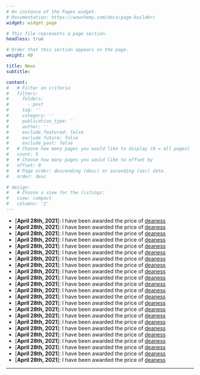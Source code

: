 ```yaml
---
# An instance of the Pages widget.
# Documentation: https://wowchemy.com/docs/page-builder/
widget: widget_page

# This file represents a page section.
headless: true

# Order that this section appears on the page.
weight: 40

title: News
subtitle:

content:
#   # Filter on criteria
#   filters:
#     folders:
#       - post
#     tag: ''
#     category: ''
#     publication_type: ''
#     author: ''
#     exclude_featured: false
#     exclude_future: false
#     exclude_past: false
#   # Choose how many pages you would like to display (0 = all pages)
#   count: 5
#   # Choose how many pages you would like to offset by
#   offset: 0
#   # Page order: descending (desc) or ascending (asc) date.
#   order: desc

# design:
#   # Choose a view for the listings:
#   view: compact
#   columns: '2'
---
```

* [**April 28th, 2021**]: I have been awarded the price of [deaness](http://izzeddin.net/)
* [**April 28th, 2021**]: I have been awarded the price of [deaness](http://izzeddin.net/)
* [**April 28th, 2021**]: I have been awarded the price of [deaness](http://izzeddin.net/)
* [**April 28th, 2021**]: I have been awarded the price of [deaness](http://izzeddin.net/)
* [**April 28th, 2021**]: I have been awarded the price of [deaness](http://izzeddin.net/)
* [**April 28th, 2021**]: I have been awarded the price of [deaness](http://izzeddin.net/)
* [**April 28th, 2021**]: I have been awarded the price of [deaness](http://izzeddin.net/)
* [**April 28th, 2021**]: I have been awarded the price of [deaness](http://izzeddin.net/)
* [**April 28th, 2021**]: I have been awarded the price of [deaness](http://izzeddin.net/)
* [**April 28th, 2021**]: I have been awarded the price of [deaness](http://izzeddin.net/)
* [**April 28th, 2021**]: I have been awarded the price of [deaness](http://izzeddin.net/)
* [**April 28th, 2021**]: I have been awarded the price of [deaness](http://izzeddin.net/)
* [**April 28th, 2021**]: I have been awarded the price of [deaness](http://izzeddin.net/)
* [**April 28th, 2021**]: I have been awarded the price of [deaness](http://izzeddin.net/)
* [**April 28th, 2021**]: I have been awarded the price of [deaness](http://izzeddin.net/)
* [**April 28th, 2021**]: I have been awarded the price of [deaness](http://izzeddin.net/)
* [**April 28th, 2021**]: I have been awarded the price of [deaness](http://izzeddin.net/)
* [**April 28th, 2021**]: I have been awarded the price of [deaness](http://izzeddin.net/)
* [**April 28th, 2021**]: I have been awarded the price of [deaness](http://izzeddin.net/)
* [**April 28th, 2021**]: I have been awarded the price of [deaness](http://izzeddin.net/)
* [**April 28th, 2021**]: I have been awarded the price of [deaness](http://izzeddin.net/)
* [**April 28th, 2021**]: I have been awarded the price of [deaness](http://izzeddin.net/)
* [**April 28th, 2021**]: I have been awarded the price of [deaness](http://izzeddin.net/)

---
